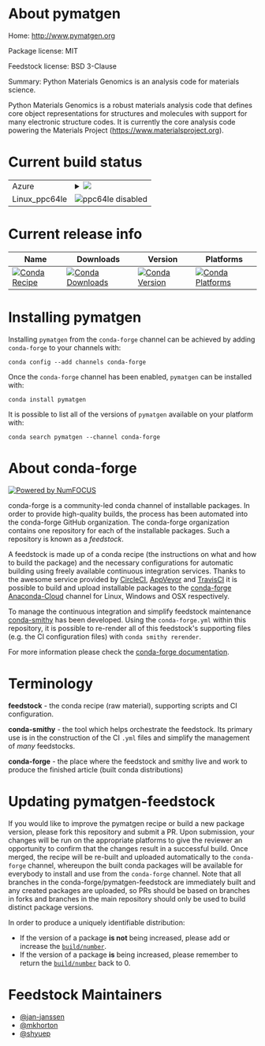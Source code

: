 About pymatgen
==============

Home: http://www.pymatgen.org

Package license: MIT

Feedstock license: BSD 3-Clause

Summary: Python Materials Genomics is an analysis code for materials science.

Python Materials Genomics is a robust materials analysis code that defines
core object representations for structures and molecules with support for many
electronic structure codes. It is currently the core analysis code powering the
Materials Project (https://www.materialsproject.org).


Current build status
====================


<table>
    
  <tr>
    <td>Azure</td>
    <td>
      <details>
        <summary>
          <a href="https://dev.azure.com/conda-forge/feedstock-builds/_build/latest?definitionId=7189&branchName=master">
            <img src="https://dev.azure.com/conda-forge/feedstock-builds/_apis/build/status/pymatgen-feedstock?branchName=master">
          </a>
        </summary>
        <table>
          <thead><tr><th>Variant</th><th>Status</th></tr></thead>
          <tbody><tr>
              <td>linux_python3.6</td>
              <td>
                <a href="https://dev.azure.com/conda-forge/feedstock-builds/_build/latest?definitionId=7189&branchName=master">
                  <img src="https://dev.azure.com/conda-forge/feedstock-builds/_apis/build/status/pymatgen-feedstock?branchName=master&jobName=linux&configuration=linux_python3.6" alt="variant">
                </a>
              </td>
            </tr><tr>
              <td>linux_python3.7</td>
              <td>
                <a href="https://dev.azure.com/conda-forge/feedstock-builds/_build/latest?definitionId=7189&branchName=master">
                  <img src="https://dev.azure.com/conda-forge/feedstock-builds/_apis/build/status/pymatgen-feedstock?branchName=master&jobName=linux&configuration=linux_python3.7" alt="variant">
                </a>
              </td>
            </tr><tr>
              <td>linux_python3.8</td>
              <td>
                <a href="https://dev.azure.com/conda-forge/feedstock-builds/_build/latest?definitionId=7189&branchName=master">
                  <img src="https://dev.azure.com/conda-forge/feedstock-builds/_apis/build/status/pymatgen-feedstock?branchName=master&jobName=linux&configuration=linux_python3.8" alt="variant">
                </a>
              </td>
            </tr><tr>
              <td>osx_python3.6</td>
              <td>
                <a href="https://dev.azure.com/conda-forge/feedstock-builds/_build/latest?definitionId=7189&branchName=master">
                  <img src="https://dev.azure.com/conda-forge/feedstock-builds/_apis/build/status/pymatgen-feedstock?branchName=master&jobName=osx&configuration=osx_python3.6" alt="variant">
                </a>
              </td>
            </tr><tr>
              <td>osx_python3.7</td>
              <td>
                <a href="https://dev.azure.com/conda-forge/feedstock-builds/_build/latest?definitionId=7189&branchName=master">
                  <img src="https://dev.azure.com/conda-forge/feedstock-builds/_apis/build/status/pymatgen-feedstock?branchName=master&jobName=osx&configuration=osx_python3.7" alt="variant">
                </a>
              </td>
            </tr><tr>
              <td>osx_python3.8</td>
              <td>
                <a href="https://dev.azure.com/conda-forge/feedstock-builds/_build/latest?definitionId=7189&branchName=master">
                  <img src="https://dev.azure.com/conda-forge/feedstock-builds/_apis/build/status/pymatgen-feedstock?branchName=master&jobName=osx&configuration=osx_python3.8" alt="variant">
                </a>
              </td>
            </tr><tr>
              <td>win_cxx_compilervs2015python3.6</td>
              <td>
                <a href="https://dev.azure.com/conda-forge/feedstock-builds/_build/latest?definitionId=7189&branchName=master">
                  <img src="https://dev.azure.com/conda-forge/feedstock-builds/_apis/build/status/pymatgen-feedstock?branchName=master&jobName=win&configuration=win_cxx_compilervs2015python3.6" alt="variant">
                </a>
              </td>
            </tr><tr>
              <td>win_cxx_compilervs2015python3.7</td>
              <td>
                <a href="https://dev.azure.com/conda-forge/feedstock-builds/_build/latest?definitionId=7189&branchName=master">
                  <img src="https://dev.azure.com/conda-forge/feedstock-builds/_apis/build/status/pymatgen-feedstock?branchName=master&jobName=win&configuration=win_cxx_compilervs2015python3.7" alt="variant">
                </a>
              </td>
            </tr><tr>
              <td>win_cxx_compilervs2015python3.8</td>
              <td>
                <a href="https://dev.azure.com/conda-forge/feedstock-builds/_build/latest?definitionId=7189&branchName=master">
                  <img src="https://dev.azure.com/conda-forge/feedstock-builds/_apis/build/status/pymatgen-feedstock?branchName=master&jobName=win&configuration=win_cxx_compilervs2015python3.8" alt="variant">
                </a>
              </td>
            </tr>
          </tbody>
        </table>
      </details>
    </td>
  </tr>
  <tr>
    <td>Linux_ppc64le</td>
    <td>
      <img src="https://img.shields.io/badge/ppc64le-disabled-lightgrey.svg" alt="ppc64le disabled">
    </td>
  </tr>
</table>

Current release info
====================

| Name | Downloads | Version | Platforms |
| --- | --- | --- | --- |
| [![Conda Recipe](https://img.shields.io/badge/recipe-pymatgen-green.svg)](https://anaconda.org/conda-forge/pymatgen) | [![Conda Downloads](https://img.shields.io/conda/dn/conda-forge/pymatgen.svg)](https://anaconda.org/conda-forge/pymatgen) | [![Conda Version](https://img.shields.io/conda/vn/conda-forge/pymatgen.svg)](https://anaconda.org/conda-forge/pymatgen) | [![Conda Platforms](https://img.shields.io/conda/pn/conda-forge/pymatgen.svg)](https://anaconda.org/conda-forge/pymatgen) |

Installing pymatgen
===================

Installing `pymatgen` from the `conda-forge` channel can be achieved by adding `conda-forge` to your channels with:

```
conda config --add channels conda-forge
```

Once the `conda-forge` channel has been enabled, `pymatgen` can be installed with:

```
conda install pymatgen
```

It is possible to list all of the versions of `pymatgen` available on your platform with:

```
conda search pymatgen --channel conda-forge
```


About conda-forge
=================

[![Powered by NumFOCUS](https://img.shields.io/badge/powered%20by-NumFOCUS-orange.svg?style=flat&colorA=E1523D&colorB=007D8A)](http://numfocus.org)

conda-forge is a community-led conda channel of installable packages.
In order to provide high-quality builds, the process has been automated into the
conda-forge GitHub organization. The conda-forge organization contains one repository
for each of the installable packages. Such a repository is known as a *feedstock*.

A feedstock is made up of a conda recipe (the instructions on what and how to build
the package) and the necessary configurations for automatic building using freely
available continuous integration services. Thanks to the awesome service provided by
[CircleCI](https://circleci.com/), [AppVeyor](https://www.appveyor.com/)
and [TravisCI](https://travis-ci.com/) it is possible to build and upload installable
packages to the [conda-forge](https://anaconda.org/conda-forge)
[Anaconda-Cloud](https://anaconda.org/) channel for Linux, Windows and OSX respectively.

To manage the continuous integration and simplify feedstock maintenance
[conda-smithy](https://github.com/conda-forge/conda-smithy) has been developed.
Using the ``conda-forge.yml`` within this repository, it is possible to re-render all of
this feedstock's supporting files (e.g. the CI configuration files) with ``conda smithy rerender``.

For more information please check the [conda-forge documentation](https://conda-forge.org/docs/).

Terminology
===========

**feedstock** - the conda recipe (raw material), supporting scripts and CI configuration.

**conda-smithy** - the tool which helps orchestrate the feedstock.
                   Its primary use is in the construction of the CI ``.yml`` files
                   and simplify the management of *many* feedstocks.

**conda-forge** - the place where the feedstock and smithy live and work to
                  produce the finished article (built conda distributions)


Updating pymatgen-feedstock
===========================

If you would like to improve the pymatgen recipe or build a new
package version, please fork this repository and submit a PR. Upon submission,
your changes will be run on the appropriate platforms to give the reviewer an
opportunity to confirm that the changes result in a successful build. Once
merged, the recipe will be re-built and uploaded automatically to the
`conda-forge` channel, whereupon the built conda packages will be available for
everybody to install and use from the `conda-forge` channel.
Note that all branches in the conda-forge/pymatgen-feedstock are
immediately built and any created packages are uploaded, so PRs should be based
on branches in forks and branches in the main repository should only be used to
build distinct package versions.

In order to produce a uniquely identifiable distribution:
 * If the version of a package **is not** being increased, please add or increase
   the [``build/number``](https://conda.io/docs/user-guide/tasks/build-packages/define-metadata.html#build-number-and-string).
 * If the version of a package **is** being increased, please remember to return
   the [``build/number``](https://conda.io/docs/user-guide/tasks/build-packages/define-metadata.html#build-number-and-string)
   back to 0.

Feedstock Maintainers
=====================

* [@jan-janssen](https://github.com/jan-janssen/)
* [@mkhorton](https://github.com/mkhorton/)
* [@shyuep](https://github.com/shyuep/)

